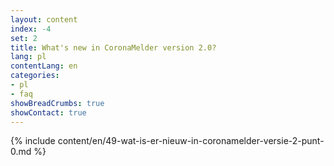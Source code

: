```yaml
---
layout: content
index: -4
set: 2
title: What's new in CoronaMelder version 2.0?
lang: pl
contentLang: en
categories:
- pl
- faq
showBreadCrumbs: true
showContact: true
---
```

{% include content/en/49-wat-is-er-nieuw-in-coronamelder-versie-2-punt-0.md %}

